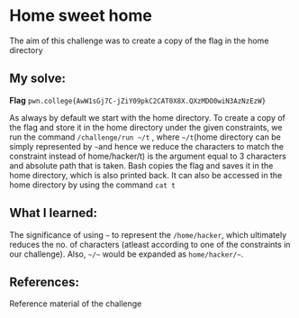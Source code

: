 # Home sweet home
The aim of this challenge was to create a copy of the flag in the home directory

## My solve:
**Flag** `pwn.college{AwW1sGj7C-jZiY09pkC2CAT0X8X.QXzMDO0wiN3AzNzEzW} `

As always by default we start with the home directory.
To create a copy of the flag and store it in the home directory under the given constraints, we run the command `/challenge/run ~/t` , where `~/t`(home directory can be simply represented by `~`and hence we reduce the characters to match the constraint instead of home/hacker/t) is the argument equal to 3 characters and absolute path that is taken.
Bash copies the flag and saves it in the home directory, which is also printed back. It can also be accessed in the home directory by using the command `cat t`

## What I learned:
The significance of using `~` to represent the `/home/hacker`, which ultimately reduces the no. of characters (atleast according to one of the constraints in our challenge). Also, `~/~` would be expanded as `home/hacker/~`.

## References:
Reference material of the challenge

